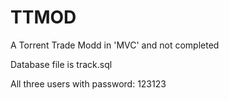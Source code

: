 # TTMOD
A Torrent Trade Modd in 'MVC' and not completed

Database file is track.sql

All three users with password: 123123
